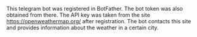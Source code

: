 This telegram bot was registered in BotFather. The bot token was also obtained from there. The API key was taken from the site https://openweathermap.org/ after registration. The bot contacts this site and provides information about the weather in a certain city.
